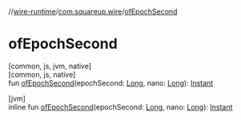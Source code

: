 //[wire-runtime](../../index.md)/[com.squareup.wire](index.md)/[ofEpochSecond](of-epoch-second.md)

# ofEpochSecond

[common, js, jvm, native]\
[common, js, native]\
fun [ofEpochSecond](of-epoch-second.md)(epochSecond: [Long](https://kotlinlang.org/api/latest/jvm/stdlib/kotlin/-long/index.html), nano: [Long](https://kotlinlang.org/api/latest/jvm/stdlib/kotlin/-long/index.html)): [Instant](-instant/index.md)

[jvm]\
inline fun [ofEpochSecond](of-epoch-second.md)(epochSecond: [Long](https://kotlinlang.org/api/latest/jvm/stdlib/kotlin/-long/index.html), nano: [Long](https://kotlinlang.org/api/latest/jvm/stdlib/kotlin/-long/index.html)): [Instant](-instant/index.md)

